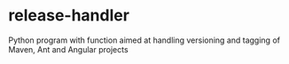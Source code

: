 # release-handler
Python program with function aimed at handling versioning and tagging of Maven, Ant and Angular projects 
